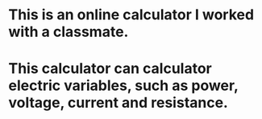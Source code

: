 # This is an online calculator I worked with a classmate. 
# This calculator can calculator electric variables, such as power, voltage, current and resistance.
